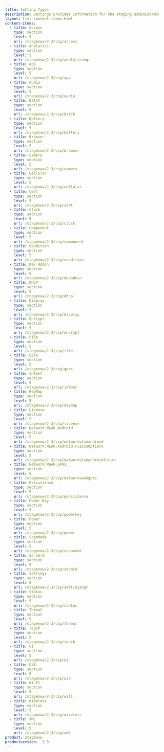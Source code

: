 ```yaml
---
title: Setting Types
description: Settings provides information for the staging administrator on configuring and managing settings for use in creating profiles. Setting Types lists the parameters and values available when creating settings.
layout: list-content-items.html
content-items:
  - title: Access
    type: section
    level: 5
    url: /stagenow/2-3/csp/access
  - title: Analytics
    type: section
    level: 5
    url: /stagenow/2-3/csp/analyticsmgr
  - title: App
    type: section
    level: 5
    url: /stagenow/2-3/csp/app
  - title: Audio
    type: section
    level: 5
    url: /stagenow/2-3/csp/audio
  - title: Batch
    type: section
    level: 5
    url: /stagenow/2-3/csp/batch
  - title: Battery
    type: section
    level: 5
    url: /stagenow/2-3/csp/battery
  - title: Browser
    type: section
    level: 5
    url: /stagenow/2-3/csp/browser
  - title: Camera
    type: section
    level: 5
    url: /stagenow/2-3/csp/camera
  - title: Cellular
    type: section
    level: 5
    url: /stagenow/2-3/csp/cellular
  - title: Cert
    type: section
    level: 5
    url: /stagenow/2-3/csp/cert
  - title: Clock
    type: section
    level: 5
    url: /stagenow/2-3/csp/clock
  - title: Component
    type: section
    level: 5
    url: /stagenow/2-3/csp/component
  - title: Condition
    type: section
    level: 5
    url: /stagenow/2-3/csp/condition
  - title: Dev Admin
    type: section
    level: 5
    url: /stagenow/2-3/csp/devadmin
  - title: DHCP
    type: section
    level: 5
    url: /stagenow/2-3/csp/dhcp
  - title: Display
    type: section
    level: 5
    url: /stagenow/2-3/csp/display
  - title: Encrypt
    type: section
    level: 5
    url: /stagenow/2-3/csp/encrypt
  - title: File
    type: section
    level: 5
    url: /stagenow/2-3/csp/file
  - title: Gprs
    type: section
    level: 5
    url: /stagenow/2-3/csp/gprs
  - title: Intent
    type: section
    level: 5
    url: /stagenow/2-3/csp/intent
  - title: KeyMap
    type: section
    level: 5
    url: /stagenow/2-3/csp/keymap
  - title: License
    type: section
    level: 5
    url: /stagenow/2-3/csp/license
  - title: Network.WLAN.Android
    type: section
    level: 5
    url: /stagenow/2-3/csp/networkwlanandroid
  - title: Network.WLAN.Android.FusionOptions
    type: section
    level: 5
    url: /stagenow/2-3/csp/networkwlanandroidfusion
  - title: Network.WWAN.GPRS
    type: section
    level: 5
    url: /stagenow/2-3/csp/networkwwangprs
  - title: Persistence
    type: section
    level: 5
    url: /stagenow/2-3/csp/persistence
  - title: Power Key
    type: section
    level: 5
    url: /stagenow/2-3/csp/powerkey
  - title: Power
    type: section
    level: 5
    url: /stagenow/2-3/csp/power
  - title: ScanMode
    type: section
    level: 5
    url: /stagenow/2-3/csp/scanmode
  - title: Sd Card
    type: section
    level: 5
    url: /stagenow/2-3/csp/sdcard
  - title: Settings
    type: section
    level: 5
    url: /stagenow/2-3/csp/settingsmgr
  - title: Status
    type: section
    level: 5
    url: /stagenow/2-3/csp/status
  - title: Threat
    type: section
    level: 5
    url: /stagenow/2-3/csp/threat
  - title: Touch
    type: section
    level: 5
    url: /stagenow/2-3/csp/touch
  - title: UI
    type: section
    level: 5
    url: /stagenow/2-3/csp/ui
  - title: USB
    type: section
    level: 5
    url: /stagenow/2-3/csp/usb
  - title: Wi-Fi
    type: section
    level: 5
    url: /stagenow/2-3/csp/wifi
  - title: Wireless
    type: section
    level: 5
    url: /stagenow/2-3/csp/wireless
  - title: XML
    type: section
    level: 5
    url: /stagenow/2-3/csp/xml
product: Stagenow
productversion: '2.3'
---
```












